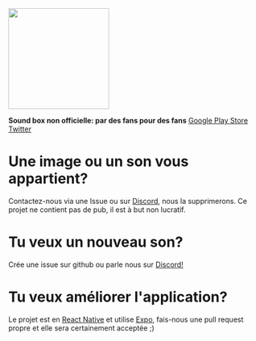 
<img src="https://raw.githubusercontent.com/enzosabry/rpzSoundbox/master/assets/img/logorpz.png" width=200 >

**Sound box non officielle: par des fans pour des fans**
[Google Play Store](https://play.google.com/store/apps/details?id=com.playadev.rpzsoundbox)
[Twitter](https://twitter.com/Playa_Dev)

# Une image ou un son vous appartient?
Contactez-nous via une Issue ou sur [Discord](https://discord.gg/yTQZ46Bh), nous la supprimerons.
Ce projet ne contient pas de pub, il est à but non lucratif.

# Tu veux un nouveau son?
Crée une issue sur github ou parle nous sur [Discord!](https://discord.gg/yTQZ46Bh)

# Tu veux améliorer l'application?
Le projet est en [React Native](https://github.com/facebook/react-native) et utilise [Expo](https://github.com/expo/expo), fais-nous une pull request propre et elle sera certainement acceptée ;)
